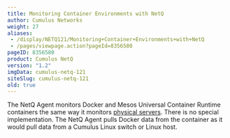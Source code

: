 ```yaml
---
title: Monitoring Container Environments with NetQ
author: Cumulus Networks
weight: 27
aliases:
 - /display/NETQ121/Monitoring+Container+Environments+with+NetQ
 - /pages/viewpage.action?pageId=8356580
pageID: 8356580
product: Cumulus NetQ
version: "1.2"
imgData: cumulus-netq-121
siteSlug: cumulus-netq-121
old: true
---
```

The NetQ Agent monitors Docker and Mesos Universal Container Runtime
containers the same way it monitors 
[physical servers](/cumulus-netq-121/Monitoring-Linux-Hosts-with-NetQ).
There is no special implementation. The NetQ Agent pulls Docker data
from the container as it would pull data from a Cumulus Linux switch or
Linux host.
